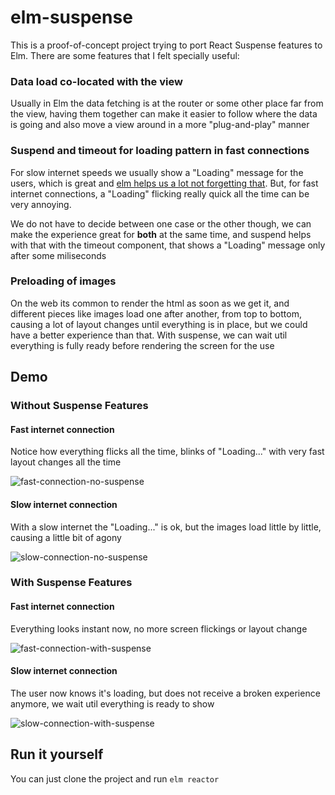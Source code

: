# elm-suspense

This is a proof-of-concept project trying to port React Suspense features to Elm. There are some features that I felt specially useful:

### Data load co-located with the view

Usually in Elm the data fetching is at the router or some other place far from the view, having them together can make it easier to follow where the data is going and also move a view around in a more "plug-and-play" manner

### Suspend and timeout for loading pattern in fast connections

For slow internet speeds we usually show a "Loading" message for the users, which is great and [elm helps us a lot not forgetting that](http://blog.jenkster.com/2016/06/how-elm-slays-a-ui-antipattern.html). But, for fast internet connections, a "Loading" flicking really quick all the time can be very annoying.

We do not have to decide between one case or the other though, we can make the experience great for **both** at the same time, and suspend helps with that with the timeout component, that shows a "Loading" message only after some miliseconds

### Preloading of images

On the web its common to render the html as soon as we get it, and different pieces like images load one after another, from top to bottom, causing a lot of layout changes until everything is in place, but we could have a better experience than that. With suspense, we can wait util everything is fully ready before rendering the screen for the use

## Demo

### Without Suspense Features

#### Fast internet connection

Notice how everything flicks all the time, blinks of "Loading..." with very fast layout changes all the time

![fast-connection-no-suspense](https://user-images.githubusercontent.com/792201/47619622-3e266300-dae1-11e8-8054-6f10cbc317f2.gif)

#### Slow internet connection

With a slow internet the "Loading..." is ok, but the images load little by little, causing a little bit of agony

![slow-connection-no-suspense](https://user-images.githubusercontent.com/792201/47619620-3e266300-dae1-11e8-8542-bb378d7f0d94.gif)

### With Suspense Features

#### Fast internet connection

Everything looks instant now, no more screen flickings or layout change

![fast-connection-with-suspense](https://user-images.githubusercontent.com/792201/47619623-3e266300-dae1-11e8-9bc9-521e68b59b7d.gif)

#### Slow internet connection

The user now knows it's loading, but does not receive a broken experience anymore, we wait util everything is ready to show

![slow-connection-with-suspense](https://user-images.githubusercontent.com/792201/47619624-3e266300-dae1-11e8-93dd-b35b9d81d54e.gif)

## Run it yourself

You can just clone the project and run `elm reactor`
